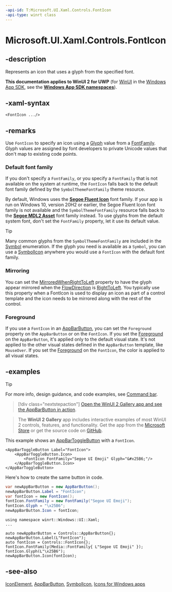 ```yaml
---
-api-id: T:Microsoft.UI.Xaml.Controls.FontIcon
-api-type: winrt class
---
```


<!-- Class syntax.
public class FontIcon : Windows.UI.Xaml.Controls.IconElement, Windows.UI.Xaml.Controls.IFontIcon, Windows.UI.Xaml.Controls.IFontIcon2, Windows.UI.Xaml.Controls.IFontIcon3
-->

# Microsoft.UI.Xaml.Controls.FontIcon

## -description

Represents an icon that uses a glyph from the specified font.

**This documentation applies to WinUI 2 for UWP** (for [WinUI](/windows/apps/winui/winui3/) in the [Windows App SDK](/windows/apps/windows-app-sdk/), see the **[Windows App SDK namespaces](/windows/windows-app-sdk/api/winrt/)**).

## -xaml-syntax

```xaml
<FontIcon .../>
```

## -remarks

Use `FontIcon` to specify an icon using a [Glyph](fonticon_glyph.md) value from a [FontFamily](fonticon_fontfamily.md). Glyph values are assigned by font developers to private Unicode values that don't map to existing code points.

### Default font family

If you don't specify a `FontFamily`, or you specify a `FontFamily` that is not available on the system at runtime, the `FontIcon` falls back to the default font family defined by the `SymbolThemeFontFamily` theme resource.

By default, Windows uses the [**Segoe Fluent Icon**](/windows/apps/design/style/segoe-ui-symbol-font) font family. If your app is run on Windows 10, version 20H2 or earlier, the Segoe Fluent Icon font family is not available and the `SymbolThemeFontFamily` resource falls back to the [**Segoe MDL2 Asset**](/windows/apps/design/style/segoe-ui-symbol-font) font family instead. To use glyphs from the default system font, don't set the `FontFamily` property, let it use its default value.

> [!TIP]
> Many common glyphs from the `SymbolThemeFontFamily` are included in the [Symbol](symbol.md) enumeration. If the glyph you need is available as a `Symbol`, you can use a [SymbolIcon](symbolicon.md) anywhere you would use a `FontIcon` with the default font family.

### Mirroring

You can set the [MirroredWhenRightToLeft](fonticon_mirroredwhenrighttoleft.md) property to have the glyph appear mirrored when the [FlowDirection](../microsoft.ui.xaml/frameworkelement_flowdirection.md) is [RightToLeft](../microsoft.ui.xaml/flowdirection.md). You typically use this property when a FontIcon is used to display an icon as part of a control template and the icon needs to be mirrored along with the rest of the control.

### Foreground

If you use a `FontIcon` in an [AppBarButton](appbarbutton.md), you can set the `Foreground` property on the `AppBarButton` or on the `FontIcon`. If you set the [Foreground](control_foreground.md) on the `AppBarButton`, it's applied only to the default visual state. It's not applied to the other visual states defined in the `AppBarButton` template, like `MouseOver`. If you set the [Foreground](iconelement_foreground.md) on the `FontIcon`, the color is applied to all visual states.

## -examples

> [!TIP]
> For more info, design guidance, and code examples, see [Command bar](/windows/apps/design/controls/app-bars).

> [!div class="nextstepaction"]
> [Open the WinUI 2 Gallery app and see the AppBarButton in action](winui2gallery:/item/AppBarButton).

> The **WinUI 2 Gallery** app includes interactive examples of most WinUI 2 controls, features, and functionality. Get the app from the [Microsoft Store](https://www.microsoft.com/store/productId/9MSVH128X2ZT) or get the source code on [GitHub](https://github.com/Microsoft/WinUI-Gallery/tree/winui2).

This example shows an [AppBarToggleButton](appbartogglebutton.md) with a `FontIcon`.

```xaml
<AppBarToggleButton Label="FontIcon">
    <AppBarToggleButton.Icon>
        <FontIcon FontFamily="Segoe UI Emoji" Glyph="&#x25B6;"/>
    </AppBarToggleButton.Icon>
</AppBarToggleButton>
```

Here's how to create the same button in code.

```csharp
var newAppBarButton = new AppBarButton();
newAppBarButton.Label = "FontIcon";
var fontIcon = new FontIcon();
fontIcon.FontFamily = new FontFamily("Segoe UI Emoji");
fontIcon.Glyph = "\x25B6";
newAppBarButton.Icon = fontIcon;
```

```cppwinrt
using namespace winrt::Windows::UI::Xaml;
...

auto newAppBarButton = Controls::AppBarButton{};
newAppBarButton.Label(L"FontIcon");
auto fontIcon = Controls::FontIcon{};
fontIcon.FontFamily(Media::FontFamily{ L"Segoe UI Emoji" });
fontIcon.Glyph(L"\x25B6");
newAppBarButton.Icon(fontIcon);
```

## -see-also
[IconElement](iconelement.md), [AppBarButton](appbarbutton.md), [SymbolIcon](symbolicon.md), [Icons for Windows apps](/windows/apps/design/style/icons)
